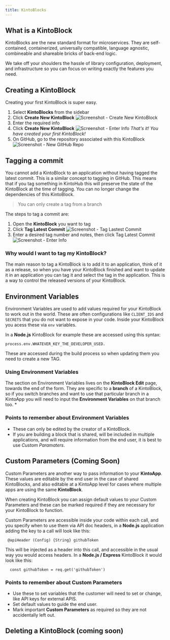 ```yaml
---
title: KintoBlocks
---
```


## What is a KintoBlock


KintoBlocks are the new standard format for microservices.
They are self-contained, containerized, universally compatible, language agnostic, combineable and shareable bricks of back-end logic.

We take off your shoulders the hassle of library configuration, deployment, and infrastructure so you can focus on writing exactly the features you need.

## Creating a KintoBlock

Creating your first KintoBlock is super easy.

1. Select **KintoBlocks** from the sidebar
2. Click **Create New KintoBlock**
![Screenshot - Create New KintoBlock](/docs/assets/creating-a-kintoblock-1-2.png)
3. Enter the required info
4. Click **Create New KintoBlock**
![Screenshot - Enter Info](/docs/assets/creating-a-kintoblock-3-4.png)
_That's it! You have created your first KintoBlock!_
6. On GitHub, go to the repository associated with this KintoBlock
![Screenshot - New GitHub Repo](/docs/assets/creating-a-kintoblock-5.png)

## Tagging a commit

You cannot add a KintoBlock to an application without having tagged the latest commit. This is a similar concept to tagging in GitHub.
This means that if you tag something in KintoHub this will preserve the state of the KintoBlock at the time of tagging. You can no longer change the dependencies of this KintoBlock.

> You can only create a tag from a branch

The steps to tag a commit are:

1. Open the **KintoBlock** you want to tag
2. Click **Tag Latest Commit**
![Screenshot - Tag Lastest Commit](/docs/assets/tagging-a-commit-1-2.png)
3. Enter a desired tag number and notes, then click Tag Latest Commit
![Screenshot - Enter Info](/docs/assets/tagging-a-commit-3.png)

### Why would I want to tag my KintoBlock?

The main reason to tag a KintoBlock is to add it to an application, think of it as a release, so when you have your KintoBlock finished and want to update it in an application you can tag it and select the tag in the application. This is a way to control the released versions of your KintoBlock.

## Environment Variables

Environment Variables are used to add values required for your KintoBlock to work out in the world. These are often configurations like  `CLIENT_IDS` and `SECRETS` that you do not want to expose in your code. Inside your KintoBlock you acess these via `env` variables. 

In a **Node.js** KintoBlock for example these are accessed using this syntax:

```
process.env.WHATEVER_KEY_THE_DEVELOPER_USED.
```

These are accessed during the build process so when updating them you need to create a new TAG.

### Using Environment Variables

The section on Environment Variables lives on the **KintoBlock Edit** page, towards the end of the form. They are specific to a **branch** of a KintoBlock, so if you switch branches and want to use that particular branch in a KintoApp you will need to input the **Environment Variables** on that branch too.
*
### Points to remember about Environment Variables

- These can only be edited by the creator of a KintoBlock.
- If you are building a block that is shared, will be included in multiple applications, and will require information from the end user, it is best to use *Custom Paramaters*.

## Custom Parameters (Coming Soon)

Custom Parameters are another way to pass information to your **KintoApp**. These values are editable by the end user in the case of shared KintoBlocks, and also editable at a KintoApp level for cases where multiple apps are using the same **KintoBlock**.

When creating KintoBlock you can assign default values to your Custom Parameters and these can be marked required if they are necessary for your KintoBlock to function.

Custom Parameters are accessible inside your code within each call, and you specify when to use them via API doc headers, in a **Node.js** application adding the key to a call will look like this:

```
 @apiHeader (Config) {String} githubToken 
```

This will be injected as a header into this call, and accessible in the usual way you would access headers. In a **Node.js / Express** KintoBlock it would look like this: 

```
  const githubToken = req.get('githubToken')
```

### Points to remember about Custom Parameters 
- Use these to set variables that the customer will need to set or change, like API keys for external APIS.
- Set default values to guide the end user.
- Mark important **Custom Parameters** as required so they are not accidentally left out.


## Deleting a KintoBlock (coming soon)
